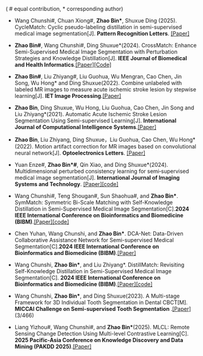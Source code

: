 ( # equal contribution, * corresponding author)

-  Wang Chunshi#, Chuan Xiong#,  <strong>Zhao Bin*</strong>, Shuxue Ding (2025). CycleMatch: Cyclic pseudo-labeling distillation in semi-supervised medical image segmentation[J]. <strong>Pattern Recognition Letters</strong>. [[Paper]](https://doi.org/10.1016/j.patrec.2025.04.014)

- <strong>Zhao Bin#</strong>, Wang Chunshi#, Ding Shuxue*(2024). CrossMatch: Enhance Semi-Supervised Medical Image Segmentation with Perturbation Strategies and Knowledge Distillation[J]. <strong>IEEE Journal of Biomedical and Health Informatics</strong>.[[Paper]](https://doi.org/10.1109/JBHI.2024.3463711)[[Code]](https://github.com/AiEson/CrossMatch)

- <strong>Zhao Bin#</strong>, Liu Zhiyang#, Liu Guohua, Wu Mengran, Cao Chen, Jin Song, Wu Hong* and Ding Shuxue(2022). Combine unlabeled with labeled MR images to measure acute ischemic stroke lesion by stepwise learning[J]. <strong>IET Image Processing</strong>.[[Paper]](https://doi.org/10.1049/ipr2.12606)

- <strong>Zhao Bin</strong>, Ding Shuxue, Wu Hong, Liu Guohua, Cao Chen, Jin Song and Liu Zhiyang*(2021). Automatic Acute Ischemic Stroke Lesion Segmentation Using Semi-supervised Learning[J]. <strong>International Journal of Computational Intelligence Systems</strong>.[[Paper]](https://doi.org/10.2991/ijcis.d.210205.001)

- <strong>Zhao Bin</strong>, Liu Zhiyang, Ding Shuxue，Liu Guohua, Cao Chen, Wu Hong*(2022). Motion artifact correction for MR images based on convolutional neural network[J]. <strong>Optoelectronics Letters</strong>. [[Paper]](https://doi.org/10.1007/s11801-022-1084-z)

- Yuan Enze#, __Zhao Bin*#__, Qin Xiao, and Ding Shuxue*(2024). Multidimensional perturbed consistency learning for semi‐supervised medical image segmentation[J]. <strong>International Journal of Imaging Systems and Technology</strong>. [[Paper]](https://doi.org/10.1002/ima.23095)[[code]]( https://github.com/yuanenze123/MPC-Net)

- Wang Chunshi#, Teng Shougan#, Sun Shaohua#, and <strong>Zhao Bin*</strong>. SymMatch: Symmetric Bi-Scale Matching with Self-Knowledge Distillation in Semi-Supervised Medical Image Segmentation[C].<strong>2024 IEEE International Conference on Bioinformatics and Biomedicine (BIBM)</strong>.[[Paper]](https://doi.org/10.1109/BIBM62325.2024.10822040)[[code]](https://github.com/AiEson/SymMatch)

- Chen Yuhan, Wang Chunshi, and <strong>Zhao Bin*</strong>. DCA-Net: Data-Driven Collaborative Assistance Network for Semi-supervised Medical Segmentation[C].<strong>2024 IEEE International Conference on Bioinformatics and Biomedicine (BIBM)</strong>.[[Paper]](https://doi.org/10.1109/BIBM62325.2024.10821880)

- Wang Chunshi, <strong>Zhao Bin*</strong>, and Liu Zhiyang*. DistillMatch: Revisiting Self-Knowledge Distillation in Semi-Supervised Medical Image Segmentation[C]. <strong>2024 IEEE International Conference on Bioinformatics and Biomedicine (BIBM)</strong>.[[Paper]](https://doi.org/10.1109/BIBM62325.2024.10821816)[[code]](https://github.com/AiEson/DistillMatch)
	
- Wang Chunshi, <strong>Zhao Bin*</strong>, and Ding Shuxue(2023). A Multi-stage Framework for 3D Individual Tooth Segmentation in Dental CBCT[M].<strong> MICCAI Challenge on Semi-supervised Tooth Segmentation </strong>.[[Paper]](https://doi.org/10.1007/978-3-031-72396-4_4)(3/466)

-  Liang Yizhou#, Wang Chunshi#, and <strong>Zhao Bin*</strong>(2025). MLCL: Remote Sensing Change Detection Using Multi-level Contrastive Learning[C].<strong> 2025 Pacific-Asia Conference on Knowledge Discovery and Data Mining (PAKDD 2025)</strong>.[[Paper]](https://doi.org/10.1007/978-981-96-8170-9_27)